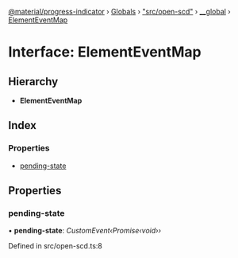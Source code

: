 [@material/progress-indicator](../README.md) › [Globals](../globals.md) › ["src/open-scd"](../modules/_src_open_scd_.md) › [__global](../modules/_src_open_scd_.__global.md) › [ElementEventMap](_src_open_scd_.__global.elementeventmap.md)

# Interface: ElementEventMap

## Hierarchy

* **ElementEventMap**

## Index

### Properties

* [pending-state](_src_open_scd_.__global.elementeventmap.md#pending-state)

## Properties

###  pending-state

• **pending-state**: *CustomEvent‹Promise‹void››*

Defined in src/open-scd.ts:8
